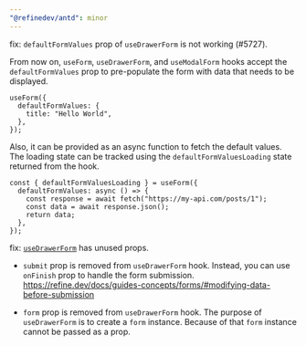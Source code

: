 ```yaml
---
"@refinedev/antd": minor
---
```


fix: `defaultFormValues` prop of `useDrawerForm` is not working (#5727).

From now on, `useForm`, `useDrawerForm`, and `useModalForm` hooks accept the `defaultFormValues` prop to pre-populate the form with data that needs to be displayed.

```tsx
useForm({
  defaultFormValues: {
    title: "Hello World",
  },
});
```

Also, it can be provided as an async function to fetch the default values. The loading state can be tracked using the `defaultFormValuesLoading` state returned from the hook.

```tsx
const { defaultFormValuesLoading } = useForm({
  defaultFormValues: async () => {
    const response = await fetch("https://my-api.com/posts/1");
    const data = await response.json();
    return data;
  },
});
```

fix: [`useDrawerForm`](https://refine.dev/docs/ui-integrations/ant-design/hooks/use-drawer-form/) has unused props.

- `submit` prop is removed from `useDrawerForm` hook. Instead, you can use `onFinish` prop to handle the form submission.
  https://refine.dev/docs/guides-concepts/forms/#modifying-data-before-submission

- `form` prop is removed from `useDrawerForm` hook.
  The purpose of `useDrawerForm` is to create a `form` instance. Because of that `form` instance cannot be passed as a prop.
